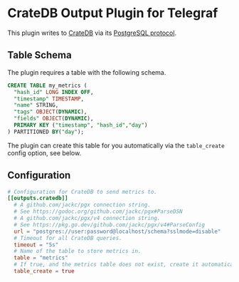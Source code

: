 # CrateDB Output Plugin for Telegraf

This plugin writes to [CrateDB](https://crate.io/) via its [PostgreSQL protocol](https://crate.io/docs/crate/reference/protocols/postgres.html).

## Table Schema

The plugin requires a table with the following schema.


```sql
CREATE TABLE my_metrics (
  "hash_id" LONG INDEX OFF,
  "timestamp" TIMESTAMP,
  "name" STRING,
  "tags" OBJECT(DYNAMIC),
  "fields" OBJECT(DYNAMIC),
  PRIMARY KEY ("timestamp", "hash_id","day")
) PARTITIONED BY("day");
```

The plugin can create this table for you automatically via the `table_create`
config option, see below.

## Configuration

```toml
# Configuration for CrateDB to send metrics to.
[[outputs.cratedb]]
  # A github.com/jackc/pgx connection string.
  # See https://godoc.org/github.com/jackc/pgx#ParseDSN
  # A github.com/jackc/pgx/v4 connection string.
  # See https://pkg.go.dev/github.com/jackc/pgx/v4#ParseConfig
  url = "postgres://user:password@localhost/schema?sslmode=disable"
  # Timeout for all CrateDB queries.
  timeout = "5s"
  # Name of the table to store metrics in.
  table = "metrics"
  # If true, and the metrics table does not exist, create it automatically.
  table_create = true
```
